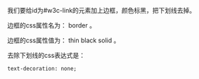 我们要给id为#w3c-link的元素加上边框，颜色标黑，把下划线去掉。

边框的css属性名为： border 。

边框的css属性值为： thin black solid 。

去除下划线的css表达式是：        

    text-decoration: none;
